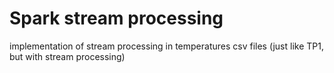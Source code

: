 # Spark stream processing

implementation of stream processing in temperatures csv files (just like TP1, but with stream processing)